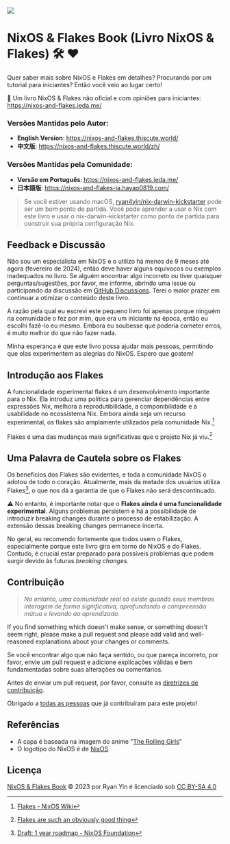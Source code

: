 ![](./docs/public/nixos-and-flakes-book.webp)

# NixOS & Flakes Book (Livro NixOS & Flakes) :hammer_and_wrench: :heart:

Quer saber mais sobre NixOS e Flakes em detalhes? Procurando por um tutorial para
iniciantes? Então você veio ao lugar certo!

:book: Um livro NixOS & Flakes não oficial e com opiniões para iniciantes:
https://nixos-and-flakes.ieda.me/

### Versões Mantidas pelo Autor:

- **English Version**: https://nixos-and-flakes.thiscute.world/
- **中文版**: https://nixos-and-flakes.thiscute.world/zh/

### Versões Mantidas pela Comunidade:

- **Versão em Português**: https://nixos-and-flakes.ieda.me/
- **日本語版**: https://nixos-and-flakes-ja.hayao0819.com/

> Se você estiver usando macOS,
> [ryan4yin/nix-darwin-kickstarter](https://github.com/ryan4yin/nix-darwin-kickstarter)
> pode ser um bom ponto de partida. Você pode aprender a usar o Nix com este livro e usar
> o nix-darwin-kickstarter como ponto de partida para construir sua própria configuração
> Nix.

## Feedback e Discussão

Não sou um especialista em NixOS e o utilizo há menos de 9 meses até agora (fevereiro de
2024), então deve haver alguns equívocos ou exemplos inadequados no livro. Se alguém
encontrar algo incorreto ou tiver quaisquer perguntas/sugestões, por favor, me informe,
abrindo uma issue ou participando da discussão em
[GitHub Discussions](https://github.com/ryan4yin/nixos-and-flakes-book/discussions). Terei
o maior prazer em continuar a otimizar o conteúdo deste livro.

A razão pela qual eu escrevi este pequeno livro foi apenas porque ninguém na comunidade o
fez por mim, que era um iniciante na época, então eu escolhi fazê-lo eu mesmo. Embora eu
soubesse que poderia cometer erros, é muito melhor do que não fazer nada.

Minha esperança é que este livro possa ajudar mais pessoas, permitindo que elas
experimentem as alegrias do NixOS. Espero que gostem!

## Introdução aos Flakes

A funcionalidade experimental flakes é um desenvolvimento importante para o Nix. Ela
introduz uma política para gerenciar dependências entre expressões Nix, melhora a
reprodutibilidade, a componibilidade e a usabilidade no ecossistema Nix. Embora ainda seja
um recurso experimental, os flakes são amplamente utilizados pela comunidade Nix.[^1]

Flakes é uma das mudanças mais significativas que o projeto Nix já viu.[^2]

## Uma Palavra de Cautela sobre os Flakes

Os benefícios dos Flakes são evidentes, e toda a comunidade NixOS o adotou de todo o
coração. Atualmente, mais da metade dos usuários utiliza Flakes[^3], o que nos dá a
garantia de que o Flakes não será descontinuado.

:warning: No entanto, é importante notar que o **Flakes ainda é uma funcionalidade
experimental**. Alguns problemas persistem e há a possibilidade de introduzir breaking
changes durante o processo de estabilização. A extensão dessas breaking changes permanece
incerta.

No geral, eu recomendo fortemente que todos usem o Flakes, especialmente porque este livro
gira em torno do NixOS e do Flakes. Contudo, é crucial estar preparado para possíveis
problemas que podem surgir devido às futuras _breaking changes_.

## Contribuição

> _No entanto, uma comunidade real só existe quando seus membros interagem de forma
> significativa, aprofundando a compreensão mútua e levando ao aprendizado._

If you find something which doesn't make sense, or something doesn't seem right, please
make a pull request and please add valid and well-reasoned explanations about your changes
or comments.

Se você encontrar algo que não faça sentido, ou que pareça incorreto, por favor, envie um
pull request e adicione explicações válidas e bem fundamentadas sobre suas alterações ou
comentários.

Antes de enviar um pull request, por favor, consulte as
[diretrizes de contribuição](/.github/CONTRIBUTING.md).

Obrigado a
[todas as pessoas](https://github.com/ryan4yin/nixos-and-flakes-book/graphs/contributors)
que já contribuíram para este projeto!

## Referências

- A capa é baseada na imagem do anime
  "[The Rolling Girls](https://en.wikipedia.org/wiki/The_Rolling_Girls)"
- O logotipo do NixOS é de [NixOS](https://nixos.org/)

## Licença

[NixOS & Flakes Book](https://github.com/ryan4yin/nixos-and-flakes-book) © 2023 por Ryan
Yin é licenciado sob [CC BY-SA 4.0](./LICENSE.md)

[^1]: [Flakes - NixOS Wiki](https://wiki.nixos.org/wiki/Flakes)

[^2]:
    [Flakes are such an obviously good thing](https://grahamc.com/blog/flakes-are-an-obviously-good-thing/)

[^3]:
    [Draft: 1 year roadmap - NixOS Foundation](https://web.archive.org/web/20250317120825/https://nixos-foundation.notion.site/1-year-roadmap-0dc5c2ec265a477ea65c549cd5e568a9)
